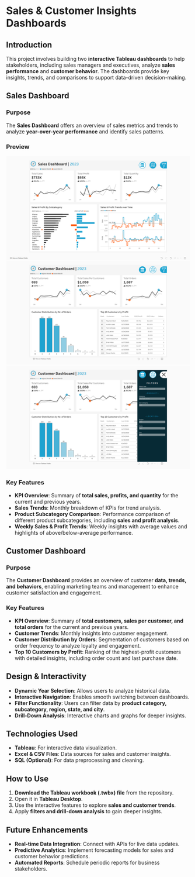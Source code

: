 # Sales & Customer Insights Dashboards

## Introduction
This project involves building two **interactive Tableau dashboards** to help stakeholders, including sales managers and executives, analyze **sales performance** and **customer behavior**. The dashboards provide key insights, trends, and comparisons to support data-driven decision-making.

## Sales Dashboard
### **Purpose**
The **Sales Dashboard** offers an overview of sales metrics and trends to analyze **year-over-year performance** and identify sales patterns.
### **Preview**
![Dashboard Preview](Preview/Preview1.png)
![Dashboard Preview](Preview/Preview2.png)
![Dashboard Preview](Preview/Preview3.png)

### **Key Features**
- **KPI Overview**: Summary of **total sales, profits, and quantity** for the current and previous years.
- **Sales Trends**: Monthly breakdown of KPIs for trend analysis.
- **Product Subcategory Comparison**: Performance comparison of different product subcategories, including **sales and profit analysis**.
- **Weekly Sales & Profit Trends**: Weekly insights with average values and highlights of above/below-average performance.

## Customer Dashboard
### **Purpose**
The **Customer Dashboard** provides an overview of customer **data, trends, and behaviors**, enabling marketing teams and management to enhance customer satisfaction and engagement.

### **Key Features**
- **KPI Overview**: Summary of **total customers, sales per customer, and total orders** for the current and previous years.
- **Customer Trends**: Monthly insights into customer engagement.
- **Customer Distribution by Orders**: Segmentation of customers based on order frequency to analyze loyalty and engagement.
- **Top 10 Customers by Profit**: Ranking of the highest-profit customers with detailed insights, including order count and last purchase date.

## Design & Interactivity
- **Dynamic Year Selection**: Allows users to analyze historical data.
- **Interactive Navigation**: Enables smooth switching between dashboards.
- **Filter Functionality**: Users can filter data by **product category, subcategory, region, state, and city**.
- **Drill-Down Analysis**: Interactive charts and graphs for deeper insights.

## Technologies Used
- **Tableau**: For interactive data visualization.
- **Excel & CSV Files**: Data sources for sales and customer insights.
- **SQL (Optional)**: For data preprocessing and cleaning.

## How to Use
1. **Download the Tableau workbook (.twbx) file** from the repository.
2. Open it in **Tableau Desktop**.
3. Use the interactive features to explore **sales and customer trends**.
4. Apply **filters and drill-down analysis** to gain deeper insights.

## Future Enhancements
- **Real-time Data Integration**: Connect with APIs for live data updates.
- **Predictive Analytics**: Implement forecasting models for sales and customer behavior predictions.
- **Automated Reports**: Schedule periodic reports for business stakeholders.
